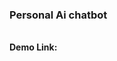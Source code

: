 <h3>Personal Ai chatbot</h3>
<br>
<b>Demo Link:</b><a src="https://sarthak-shastrakar.github.io/Ai-chatbot/>Click here </a>
